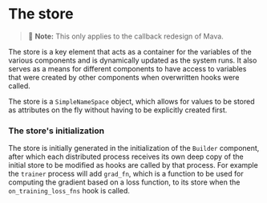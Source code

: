 # The store

> 🚧 **Note:** This only applies to the callback redesign of Mava.

The store is a key element that acts as a container for the variables of the various components and is dynamically updated as the system runs. It also serves as a means for different components to have access to variables that were created by other components when overwritten hooks were called.

The store is a `SimpleNameSpace` object, which allows for values to be stored as attributes on the fly without having to be explicitly created first.
### The store's initialization
The store is initially generated in the initialization of the `Builder` component, after which each distributed process receives its own deep copy of the initial store to be modified as hooks are called by that process. For example the `trainer` process will add `grad_fn`, which is a function to be used for computing the gradient based on a loss function, to its store when the `on_training_loss_fns` hook is called.
